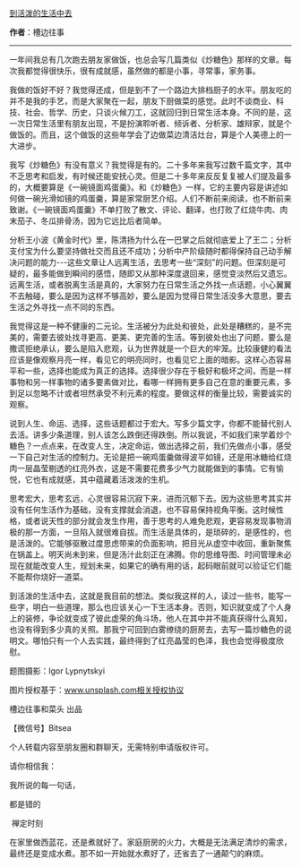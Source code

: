 

[到活泼的生活中去](https://mp.weixin.qq.com/s/cWGLLiV3iB-iQqMR-YFOKQ)

**作者**：槽边往事

---

一年间我总有几次跑去朋友家做饭，也总会写几篇类似《炒糖色》那样的文章。每次我都觉得很快乐，很有成就感，虽然做的都是小事，寻常事，家务事。


我做的饭好不好？我觉得还成，但是到不了一个路边大排档厨子的水平。朋友吃的并不是我的手艺，而是大家聚在一起，朋友下厨做菜的感觉。此时不谈商业、科技、社会、哲学、历史，只谈火候刀工，这就回归到日常生活本身。不同的是，这一次日常生活里有朋友出现，不是扮演聆听者、倾诉者、分析家、雄辩家，就是个做饭的。而且，这个做饭的这些年学会了边做菜边清洁灶台，算是个人美德上的一大进步。


我写《炒糖色》有没有意义？我觉得是有的。二十多年来我写过数千篇文字，其中不乏思考和启发，有时候还能安抚心灵。但是二十多年来反反复复被人们提及最多的，大概要算是《一碗镜面鸡蛋羹》。和《炒糖色》一样，它的主要内容是讲述如何做一碗光滑如镜的鸡蛋羹，算是家常厨艺介绍。人们不断前来阅读，也不断前来致谢。《一碗镜面鸡蛋羹》不单打败了散文、评论、翻译，也打败了红烧牛肉、肉末茄子、冬瓜排骨汤，因为它远比后者简单。


分析王小波《黄金时代》里，陈清扬为什么在一巴掌之后就彻底爱上了王二；分析支付宝为什么要坚持做社交而且还不成功；分析中产阶级随时都得保持自己动手解决问题的能力---这些文章让人远离生活，去思考一些“深刻”的问题。但深刻是可疑的，最多能做到瞬间的感悟，随即又从那种深度退回来，感觉变淡然后又遗忘。远离生活，或者脱离生活是真的，大家努力在日常生活之外找一点话题，小心翼翼不去触碰，要么是因为这样不够高妙，要么是因为觉得日常生活没多大意思，要去生活之外寻找一点不同的东西。


我觉得这是一种不健康的二元论。生活被分为此处和彼处，此处是糟糕的，是不完美的，需要去彼处找寻更高、更美、更完善的生活。等到彼处也出了问题，要么是撒谎拒绝承认，要么是陷入悲观，认为世界就是一个巨大的牢笼。比较康健的看法应该是像观察月亮一样，看见它的明亮同时，也看见它上面的暗影。这样心态容易平和一些，选择也能成为真正的选择。选择很少存在于极好和极坏之间，而是一样事物和另一样事物的诸多要素做对比，看哪一样拥有更多自己在意的重要元素，多到足以忽略不计或者坦然承受不利元素的程度。要做这样的衡量比较，需要诚实的观察。


说到人生、命运、选择，这些话题都过于宏大。写多少篇文字，你都不能替代别人去活。讲多少条道理，别人该怎么跌倒还得跌倒。所以我说，不如我们来学着炒个糖色？一点点来，在改变人生，决定命运，做出选择之前，我们先做点小事，感受一下自己对生活的控制力。无论是把一碗鸡蛋羹做得波平如镜，还是用冰糖给红烧肉一层晶莹剔透的红亮外衣，这是不需要花费多少气力就能做到的事情。它有愉悦，它也有成就感，其中蕴藏着活泼泼的生机。



思考宏大，思考玄远，心灵很容易沉寂下来，进而沉郁下去。因为这些思考其实并没有任何生活作为基础，没有支撑就会消退，也不容易保持视角平衡。这时候性格，或者说天性的部分就会发生作用，善于思考的人难免悲观，更容易发现事物消极的那一方面，一旦陷入就很难自拔。而生活是具体的，是琐碎的，是感性的，也是活泼的。它能够驱散过度思虑带来的负面影响，把目光从虚空中收回，重新聚焦在锅盖上。明天尚未到来，但是汤汁此刻正在沸腾。你的思维导图、时间管理未必现在就能改变人生，规划未来，如果它的确有用的话，起码眼前就可以验证它们能不能帮你烧好一道菜。



到活泼的生活中去，这就是我目前的想法。类似我这样的人，读过一些书，能写一些字，明白一些道理，那么也应该关心一下生活本身。否则，知识就变成了个人身上的装修，争论就变成了彼此虚荣的角斗场，他人在其中并不能真获得什么真知，也没有得到多少真的关照。那我宁可回到白雾缭绕的厨房去，去写一篇炒糖色的说明文。哪怕只有一个人去实践，最终得到了红亮晶莹的色泽，我也会觉得极度欣慰。





题图摄影：Igor Lypnytskyi

图片授权基于：www.unsplash.com相关授权协议




槽边往事和菜头 出品

【微信号】Bitsea

个人转载内容至朋友圈和群聊天，无需特别申请版权许可。

请你相信我：

我所说的每一句话，

都是错的

 禅定时刻

在家里做西蓝花，还是煮就好了。家庭厨房的火力，大概是无法满足清炒的需求，最终还是变成水煮。那不如一开始就水煮好了，还省去了一通颠勺的麻烦。